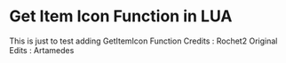 # Get Item Icon Function in LUA

This is just to test adding GetItemIcon Function
Credits : Rochet2
Original Edits : Artamedes
